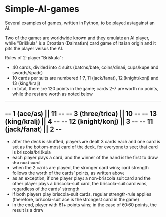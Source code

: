 # Simple-AI-games
Several examples of games, written in Python, to be played as/against an AI.

Two of the games are worldwide known and they emulate an AI player, while "Briškula" is a Croatian (Dalmatian)
card game of Italian origin and it pits the player versus the AI.

Rules of 2-player "Briškula":
- 40 cards, divided into 4 suits (batons/bate, coins/dinari, cups/kupe and swords/špade)
- 10 cards per suits are numbered 1-7, 11 (jack/fanat), 12 (knight/konj) and 13 (king/kralj)
- in total, there are 120 points in the game; cards 2-7 are worth no points, while the rest are worth as noted below
----------------------------
-- 1 (ace/as)       || 11 --
-- 3 (three/trica)  || 10 --
-- 13 (king/kralj)  || 4  --
-- 12 (knight/konj) || 3  --
-- 11 (jack/fanat)  || 2  --
----------------------------
- after the deck is shuffled, players are dealt 3 cards each and one card is set as the bottom-most card of the deck,
for everyone to see; that card is briscola/briškula
- each player plays a card, and the winner of the hand is the first to draw the next card
- when the 2 cards are played, the stronger card wins; card strength follows the worth of the cards' points,
as written above
- as an exception, if one player plays a non-briscola suit card and the other player plays a briscola-suit card,
the briscola-suit card wins, regardless of the cards' strength
- if both players play briscola-suit cards, regular strength-rule applies (therefore, briscola-suit ace is the strongest card in the game)
- in the end, player with 61+ points wins; in the case of 60:60 points, the result is a draw
